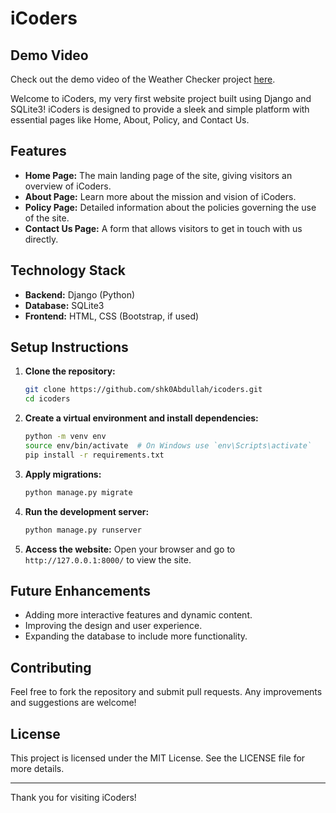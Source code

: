 # iCoders

## Demo Video

Check out the demo video of the Weather Checker project [here](https://www.linkedin.com/posts/abdullah-amjad-a86206298_staticwebsite-python-html-activity-7235964216669552640-wYvc?utm_source=share&utm_medium=member_desktop).


Welcome to iCoders, my very first website project built using Django and SQLite3! iCoders is designed to provide a sleek and simple platform with essential pages like Home, About, Policy, and Contact Us.

## Features

- **Home Page:** The main landing page of the site, giving visitors an overview of iCoders.
- **About Page:** Learn more about the mission and vision of iCoders.
- **Policy Page:** Detailed information about the policies governing the use of the site.
- **Contact Us Page:** A form that allows visitors to get in touch with us directly.

## Technology Stack

- **Backend:** Django (Python)
- **Database:** SQLite3
- **Frontend:** HTML, CSS (Bootstrap, if used)

## Setup Instructions

1. **Clone the repository:**
    ```bash
    git clone https://github.com/shk0Abdullah/icoders.git
    cd icoders
    ```

2. **Create a virtual environment and install dependencies:**
    ```bash
    python -m venv env
    source env/bin/activate  # On Windows use `env\Scripts\activate`
    pip install -r requirements.txt
    ```

3. **Apply migrations:**
    ```bash
    python manage.py migrate
    ```

4. **Run the development server:**
    ```bash
    python manage.py runserver
    ```

5. **Access the website:**
   Open your browser and go to `http://127.0.0.1:8000/` to view the site.

## Future Enhancements

- Adding more interactive features and dynamic content.
- Improving the design and user experience.
- Expanding the database to include more functionality.

## Contributing

Feel free to fork the repository and submit pull requests. Any improvements and suggestions are welcome!

## License

This project is licensed under the MIT License. See the LICENSE file for more details.

---

Thank you for visiting iCoders!
